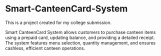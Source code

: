 # Smart-CanteenCard-System
This is a project created for my college submission.

Smart CanteenCard System allows customers to purchase canteen items using a prepaid card, updating balance, and providing a detailed receipt. The system features menu selection, quantity management, and ensures cashless, efficient canteen operations.
